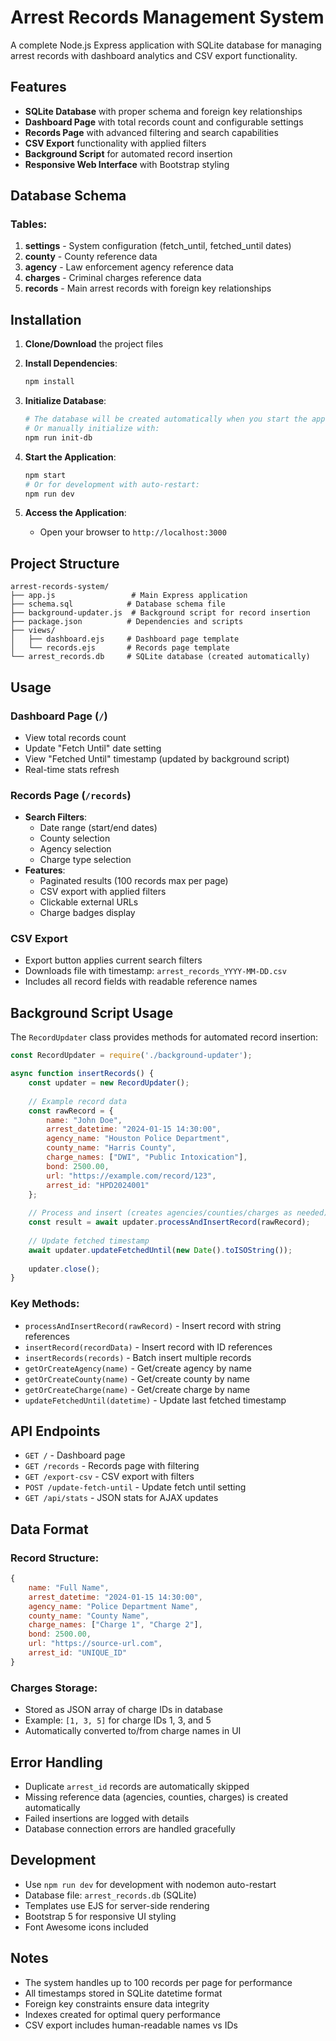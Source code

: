 # Arrest Records Management System

A complete Node.js Express application with SQLite database for managing arrest records with dashboard analytics and CSV export functionality.

## Features

- **SQLite Database** with proper schema and foreign key relationships
- **Dashboard Page** with total records count and configurable settings
- **Records Page** with advanced filtering and search capabilities
- **CSV Export** functionality with applied filters
- **Background Script** for automated record insertion
- **Responsive Web Interface** with Bootstrap styling

## Database Schema

### Tables:
1. **settings** - System configuration (fetch_until, fetched_until dates)
2. **county** - County reference data
3. **agency** - Law enforcement agency reference data  
4. **charges** - Criminal charges reference data
5. **records** - Main arrest records with foreign key relationships

## Installation

1. **Clone/Download** the project files
2. **Install Dependencies**:
   ```bash
   npm install
   ```

3. **Initialize Database**:
   ```bash
   # The database will be created automatically when you start the app
   # Or manually initialize with:
   npm run init-db
   ```

4. **Start the Application**:
   ```bash
   npm start
   # Or for development with auto-restart:
   npm run dev
   ```

5. **Access the Application**:
   - Open your browser to `http://localhost:3000`

## Project Structure

```
arrest-records-system/
├── app.js                 # Main Express application
├── schema.sql            # Database schema file
├── background-updater.js  # Background script for record insertion
├── package.json          # Dependencies and scripts
├── views/
│   ├── dashboard.ejs     # Dashboard page template
│   └── records.ejs       # Records page template
└── arrest_records.db     # SQLite database (created automatically)
```

## Usage

### Dashboard Page (`/`)
- View total records count
- Update "Fetch Until" date setting
- View "Fetched Until" timestamp (updated by background script)
- Real-time stats refresh

### Records Page (`/records`)
- **Search Filters**:
  - Date range (start/end dates)  
  - County selection
  - Agency selection
  - Charge type selection
- **Features**:
  - Paginated results (100 records max per page)
  - CSV export with applied filters
  - Clickable external URLs
  - Charge badges display

### CSV Export
- Export button applies current search filters
- Downloads file with timestamp: `arrest_records_YYYY-MM-DD.csv`
- Includes all record fields with readable reference names

## Background Script Usage

The `RecordUpdater` class provides methods for automated record insertion:

```javascript
const RecordUpdater = require('./background-updater');

async function insertRecords() {
    const updater = new RecordUpdater();
    
    // Example record data
    const rawRecord = {
        name: "John Doe",
        arrest_datetime: "2024-01-15 14:30:00",
        agency_name: "Houston Police Department",
        county_name: "Harris County", 
        charge_names: ["DWI", "Public Intoxication"],
        bond: 2500.00,
        url: "https://example.com/record/123",
        arrest_id: "HPD2024001"
    };
    
    // Process and insert (creates agencies/counties/charges as needed)
    const result = await updater.processAndInsertRecord(rawRecord);
    
    // Update fetched timestamp
    await updater.updateFetchedUntil(new Date().toISOString());
    
    updater.close();
}
```

### Key Methods:
- `processAndInsertRecord(rawRecord)` - Insert record with string references
- `insertRecord(recordData)` - Insert record with ID references  
- `insertRecords(records)` - Batch insert multiple records
- `getOrCreateAgency(name)` - Get/create agency by name
- `getOrCreateCounty(name)` - Get/create county by name
- `getOrCreateCharge(name)` - Get/create charge by name
- `updateFetchedUntil(datetime)` - Update last fetched timestamp

## API Endpoints

- `GET /` - Dashboard page
- `GET /records` - Records page with filtering
- `GET /export-csv` - CSV export with filters
- `POST /update-fetch-until` - Update fetch until setting
- `GET /api/stats` - JSON stats for AJAX updates

## Data Format

### Record Structure:
```javascript
{
    name: "Full Name",
    arrest_datetime: "2024-01-15 14:30:00", 
    agency_name: "Police Department Name",
    county_name: "County Name",
    charge_names: ["Charge 1", "Charge 2"],
    bond: 2500.00,
    url: "https://source-url.com",
    arrest_id: "UNIQUE_ID"
}
```

### Charges Storage:
- Stored as JSON array of charge IDs in database
- Example: `[1, 3, 5]` for charge IDs 1, 3, and 5
- Automatically converted to/from charge names in UI

## Error Handling

- Duplicate `arrest_id` records are automatically skipped
- Missing reference data (agencies, counties, charges) is created automatically
- Failed insertions are logged with details
- Database connection errors are handled gracefully

## Development

- Use `npm run dev` for development with nodemon auto-restart
- Database file: `arrest_records.db` (SQLite)
- Templates use EJS for server-side rendering
- Bootstrap 5 for responsive UI styling
- Font Awesome icons included

## Notes

- The system handles up to 100 records per page for performance
- All timestamps stored in SQLite datetime format
- Foreign key constraints ensure data integrity
- Indexes created for optimal query performance
- CSV export includes human-readable names vs IDs